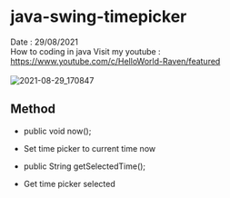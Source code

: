 # java-swing-timepicker
Date : 29/08/2021<br/>
How to coding in java
Visit my youtube : https://www.youtube.com/c/HelloWorld-Raven/featured
<br/><br/>
![2021-08-29_170847](https://user-images.githubusercontent.com/58245926/131247117-f42003c0-a497-49ea-8ec5-0d4cde5f3e09.png)

## Method
+ public void now();
 - Set time picker to current time now
+ public String getSelectedTime();
 - Get time picker selected

